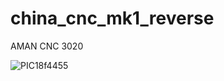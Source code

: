 # china_cnc_mk1_reverse
AMAN CNC 3020


![PIC18f4455](https://user-images.githubusercontent.com/32985830/164531700-a0408a74-de2b-4688-921c-9ef3e49a5e13.png)
